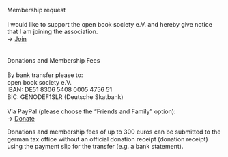 Membership request  
\
I would like to support the open book society e.V. and hereby give notice that I am joining the association.  
→ [Join](https://forms.gle/cbyK2GpbFPEC9jvG9)  
\
\
Donations and Membership Fees  
\
By bank transfer please to:  
open book society e.V.    
IBAN: DE51 8306 5408 0005 4756 51  
BIC: GENODEF1SLR (Deutsche Skatbank)  
\
Via PayPal (please choose the “Friends and Family” option):  
→ [Donate](https://paypal.me/openbooksociety)

Donations and membership fees of up to 300 euros can be submitted to the german tax office without an official donation receipt (donation receipt) using the payment slip for the transfer (e.g. a bank statement). 
